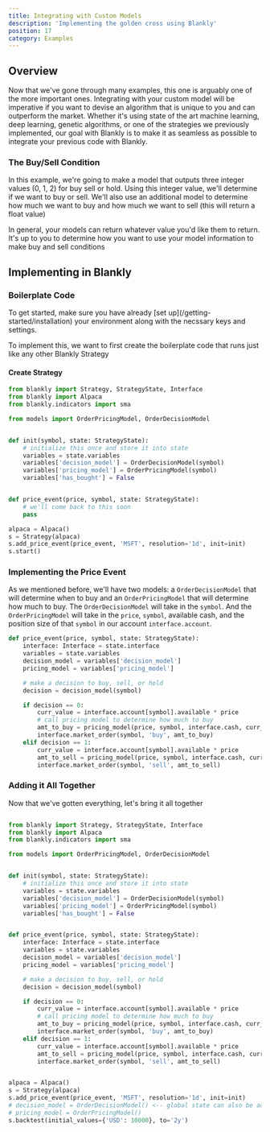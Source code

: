 ```yaml
---
title: Integrating with Custom Models
description: 'Implementing the golden cross using Blankly'
position: 17
category: Examples
---
```


## Overview

Now that we've gone through many examples, this one is arguably one of the more important ones. Integrating with your custom model will be imperative if you want to devise an algorithm that is unique to you and can outperform the market. Whether it's using state of the art machine learning, deep learning, genetic algorithms, or one of the strategies we previously implemented, our goal with Blankly is to make it as seamless as possible to integrate your previous code with Blankly. 

### The Buy/Sell Condition

In this example, we're going to make a model that outputs three integer values (0, 1, 2) for buy sell or hold. Using this integer value, we'll determine if we want to buy or sell. We'll also use an additional model to determine how much we want to buy and how much we want to sell (this will return a float value)

<alert type="info">
In general, your models can return whatever value you'd like them to return. It's up to you to determine how you want to use your model information to make buy and sell conditions
</alert>

## Implementing in Blankly

### Boilerplate Code

<alert>
To get started, make sure you have already [set up](/getting-started/installation) your environment along with the necssary keys and settings. 
</alert>

To implement this, we want to first create the boilerplate code that runs just like any other Blankly Strategy

#### Create Strategy

```python
from blankly import Strategy, StrategyState, Interface
from blankly import Alpaca
from blankly.indicators import sma

from models import OrderPricingModel, OrderDecisionModel


def init(symbol, state: StrategyState):
    # initialize this once and store it into state
    variables = state.variables
    variables['decision_model'] = OrderDecisionModel(symbol)
    variables['pricing_model'] = OrderPricingModel(symbol)
    variables['has_bought'] = False


def price_event(price, symbol, state: StrategyState):
    # we'll come back to this soon
    pass

alpaca = Alpaca()
s = Strategy(alpaca)
s.add_price_event(price_event, 'MSFT', resolution='1d', init=init)
s.start()
```

### Implementing the Price Event

As we mentioned before, we'll have two models: a `OrderDecisionModel` that will determine when to buy and an `OrderPricingModel` that will determine how much to buy. The `OrderDecisionModel` will take in the `symbol`. And the `OrderPricingModel` will take in the `price`, `symbol`, available cash, and the position size of that `symbol` in our account `interface.account`.

```python
def price_event(price, symbol, state: StrategyState):
    interface: Interface = state.interface
    variables = state.variables
    decision_model = variables['decision_model']
    pricing_model = variables['pricing_model']

    # make a decision to buy, sell, or hold
    decision = decision_model(symbol)

    if decision == 0:
        curr_value = interface.account[symbol].available * price
        # call pricing model to determine how much to buy
        amt_to_buy = pricing_model(price, symbol, interface.cash, curr_value)
        interface.market_order(symbol, 'buy', amt_to_buy)
    elif decision == 1:
        curr_value = interface.account[symbol].available * price
        amt_to_sell = pricing_model(price, symbol, interface.cash, curr_value)
        interface.market_order(symbol, 'sell', amt_to_sell)
```

### Adding it All Together

Now that we've gotten everything, let's bring it all together

```python

from blankly import Strategy, StrategyState, Interface
from blankly import Alpaca
from blankly.indicators import sma

from models import OrderPricingModel, OrderDecisionModel


def init(symbol, state: StrategyState):
    # initialize this once and store it into state
    variables = state.variables
    variables['decision_model'] = OrderDecisionModel(symbol)
    variables['pricing_model'] = OrderPricingModel(symbol)
    variables['has_bought'] = False


def price_event(price, symbol, state: StrategyState):
    interface: Interface = state.interface
    variables = state.variables
    decision_model = variables['decision_model']
    pricing_model = variables['pricing_model']

    # make a decision to buy, sell, or hold
    decision = decision_model(symbol)

    if decision == 0:
        curr_value = interface.account[symbol].available * price
        # call pricing model to determine how much to buy
        amt_to_buy = pricing_model(price, symbol, interface.cash, curr_value)
        interface.market_order(symbol, 'buy', amt_to_buy)
    elif decision == 1:
        curr_value = interface.account[symbol].available * price
        amt_to_sell = pricing_model(price, symbol, interface.cash, curr_value)
        interface.market_order(symbol, 'sell', amt_to_sell)


alpaca = Alpaca()
s = Strategy(alpaca)
s.add_price_event(price_event, 'MSFT', resolution='1d', init=init)
# decision_model = OrderDecisionModel() <-- global state can also be accessed in price event functions 
# pricing_model = OrderPricingModel()
s.backtest(initial_values={'USD': 10000}, to='2y')


```